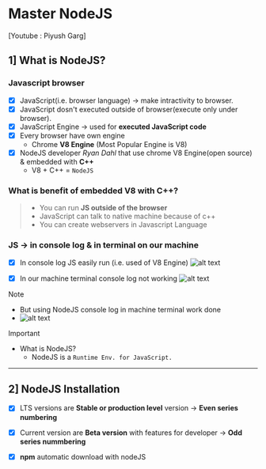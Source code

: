 # Master NodeJS

[Youtube : Piyush Garg]

## 1] What is NodeJS?

### Javascript browser

- [x] JavaScript(i.e. browser language) -> make intractivity to browser.
- [x] JavaScript dosn't executed outside of browser(execute only under browser).
- [x] JavaScript Engine -> used for **executed JavaScript code**
- [x] Every browser have own engine
  - Chrome **V8 Engine** (Most Popular Engine is V8)
- [x] NodeJS developer <i>Ryan Dahl</i> that use chrome V8 Engine(open source) & embedded with **C++**
  - V8 + C++ = `NodeJS`

### What is benefit of embedded V8 with C++?

> - You can run **JS outside of the browser**
> - JavaScript can talk to native machine because of c++
> - You can create webservers in Javascript Language


### JS -> in console log & in terminal on our machine

- [x] In console log JS easily run (i.e. used of V8 Engine)
      ![alt text](/images/JS-in-console.png)

- [x] In our machine terminal console log not working
      ![alt text](/images/JS-not-work-console-terminal.png)

> [!NOTE]
>
> - But using NodeJS console log in machine terminal work done
> - ![alt text](/images/JS-termial-nodejs.png)


> [!IMPORTANT]
>
> - What is NodeJS?
>   - NodeJS is a `Runtime Env. for JavaScript.`


-------

## 2] NodeJS Installation

- [x] LTS versions are **Stable or production level** version -> **Even series numbering**

- [x] Current version are **Beta version** with features for developer -> **Odd series nummbering**

- [x] **npm** automatic download with nodeJS

